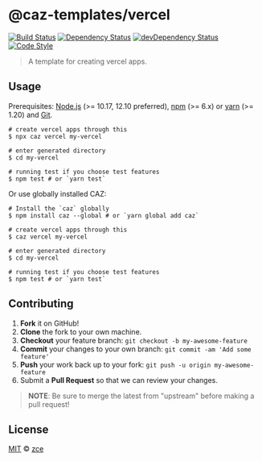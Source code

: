 # @caz-templates/vercel

[![Build Status][travis-img]][travis-url]
[![Dependency Status][dependency-img]][dependency-url]
[![devDependency Status][devdependency-img]][devdependency-url]
[![Code Style][style-img]][style-url]

> A template for creating vercel apps.

## Usage

Prerequisites: [Node.js](https://nodejs.org) (>= 10.17, 12.10 preferred), [npm](https://www.npmjs.com) (>= 6.x) or [yarn](https://yarnpkg.com) (>= 1.20) and [Git](https://git-scm.com).

```shell
# create vercel apps through this
$ npx caz vercel my-vercel

# enter generated directory
$ cd my-vercel

# running test if you choose test features
$ npm test # or `yarn test`
```

Or use globally installed CAZ:

```shell
# Install the `caz` globally
$ npm install caz --global # or `yarn global add caz`

# create vercel apps through this
$ caz vercel my-vercel

# enter generated directory
$ cd my-vercel

# running test if you choose test features
$ npm test # or `yarn test`
```

## Contributing

1. **Fork** it on GitHub!
2. **Clone** the fork to your own machine.
3. **Checkout** your feature branch: `git checkout -b my-awesome-feature`
4. **Commit** your changes to your own branch: `git commit -am 'Add some feature'`
5. **Push** your work back up to your fork: `git push -u origin my-awesome-feature`
6. Submit a **Pull Request** so that we can review your changes.

> **NOTE**: Be sure to merge the latest from "upstream" before making a pull request!

## License

[MIT](LICENSE) &copy; [zce](https://zce.me)



[travis-img]: https://img.shields.io/travis/com/caz-templates/vercel
[travis-url]: https://travis-ci.com/caz-templates/vercel
[dependency-img]: https://img.shields.io/david/caz-templates/vercel
[dependency-url]: https://david-dm.org/caz-templates/vercel
[devdependency-img]: https://img.shields.io/david/dev/caz-templates/vercel
[devdependency-url]: https://david-dm.org/caz-templates/vercel?type=dev
[style-img]: https://img.shields.io/badge/code_style-standard-brightgreen
[style-url]: https://standardjs.com
